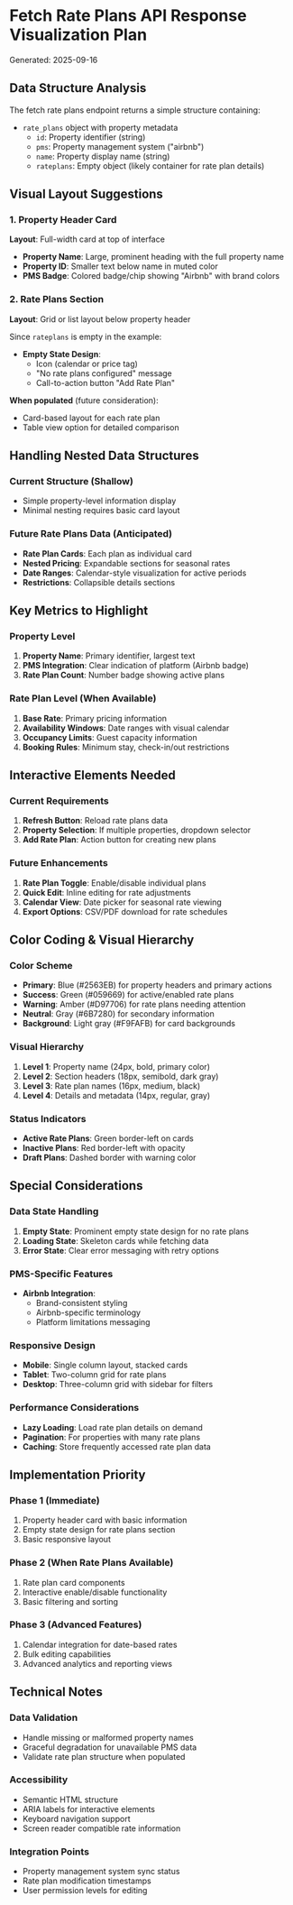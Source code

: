 # Fetch Rate Plans API Response Visualization Plan

Generated: 2025-09-16

## Data Structure Analysis

The fetch rate plans endpoint returns a simple structure containing:
- `rate_plans` object with property metadata
  - `id`: Property identifier (string)
  - `pms`: Property management system ("airbnb")
  - `name`: Property display name (string)
  - `rateplans`: Empty object (likely container for rate plan details)

## Visual Layout Suggestions

### 1. Property Header Card
**Layout**: Full-width card at top of interface
- **Property Name**: Large, prominent heading with the full property name
- **Property ID**: Smaller text below name in muted color
- **PMS Badge**: Colored badge/chip showing "Airbnb" with brand colors

### 2. Rate Plans Section
**Layout**: Grid or list layout below property header

Since `rateplans` is empty in the example:
- **Empty State Design**: 
  - Icon (calendar or price tag)
  - "No rate plans configured" message
  - Call-to-action button "Add Rate Plan"

**When populated** (future consideration):
- Card-based layout for each rate plan
- Table view option for detailed comparison

## Handling Nested Data Structures

### Current Structure (Shallow)
- Simple property-level information display
- Minimal nesting requires basic card layout

### Future Rate Plans Data (Anticipated)
- **Rate Plan Cards**: Each plan as individual card
- **Nested Pricing**: Expandable sections for seasonal rates
- **Date Ranges**: Calendar-style visualization for active periods
- **Restrictions**: Collapsible details sections

## Key Metrics to Highlight

### Property Level
1. **Property Name**: Primary identifier, largest text
2. **PMS Integration**: Clear indication of platform (Airbnb badge)
3. **Rate Plan Count**: Number badge showing active plans

### Rate Plan Level (When Available)
1. **Base Rate**: Primary pricing information
2. **Availability Windows**: Date ranges with visual calendar
3. **Occupancy Limits**: Guest capacity information
4. **Booking Rules**: Minimum stay, check-in/out restrictions

## Interactive Elements Needed

### Current Requirements
1. **Refresh Button**: Reload rate plans data
2. **Property Selection**: If multiple properties, dropdown selector
3. **Add Rate Plan**: Action button for creating new plans

### Future Enhancements
1. **Rate Plan Toggle**: Enable/disable individual plans
2. **Quick Edit**: Inline editing for rate adjustments
3. **Calendar View**: Date picker for seasonal rate viewing
4. **Export Options**: CSV/PDF download for rate schedules

## Color Coding & Visual Hierarchy

### Color Scheme
- **Primary**: Blue (#2563EB) for property headers and primary actions
- **Success**: Green (#059669) for active/enabled rate plans
- **Warning**: Amber (#D97706) for rate plans needing attention
- **Neutral**: Gray (#6B7280) for secondary information
- **Background**: Light gray (#F9FAFB) for card backgrounds

### Visual Hierarchy
1. **Level 1**: Property name (24px, bold, primary color)
2. **Level 2**: Section headers (18px, semibold, dark gray)
3. **Level 3**: Rate plan names (16px, medium, black)
4. **Level 4**: Details and metadata (14px, regular, gray)

### Status Indicators
- **Active Rate Plans**: Green border-left on cards
- **Inactive Plans**: Red border-left with opacity
- **Draft Plans**: Dashed border with warning color

## Special Considerations

### Data State Handling
1. **Empty State**: Prominent empty state design for no rate plans
2. **Loading State**: Skeleton cards while fetching data
3. **Error State**: Clear error messaging with retry options

### PMS-Specific Features
- **Airbnb Integration**: 
  - Brand-consistent styling
  - Airbnb-specific terminology
  - Platform limitations messaging

### Responsive Design
- **Mobile**: Single column layout, stacked cards
- **Tablet**: Two-column grid for rate plans
- **Desktop**: Three-column grid with sidebar for filters

### Performance Considerations
- **Lazy Loading**: Load rate plan details on demand
- **Pagination**: For properties with many rate plans
- **Caching**: Store frequently accessed rate plan data

## Implementation Priority

### Phase 1 (Immediate)
1. Property header card with basic information
2. Empty state design for rate plans section
3. Basic responsive layout

### Phase 2 (When Rate Plans Available)
1. Rate plan card components
2. Interactive enable/disable functionality
3. Basic filtering and sorting

### Phase 3 (Advanced Features)
1. Calendar integration for date-based rates
2. Bulk editing capabilities
3. Advanced analytics and reporting views

## Technical Notes

### Data Validation
- Handle missing or malformed property names
- Graceful degradation for unavailable PMS data
- Validate rate plan structure when populated

### Accessibility
- Semantic HTML structure
- ARIA labels for interactive elements
- Keyboard navigation support
- Screen reader compatible rate information

### Integration Points
- Property management system sync status
- Rate plan modification timestamps
- User permission levels for editing